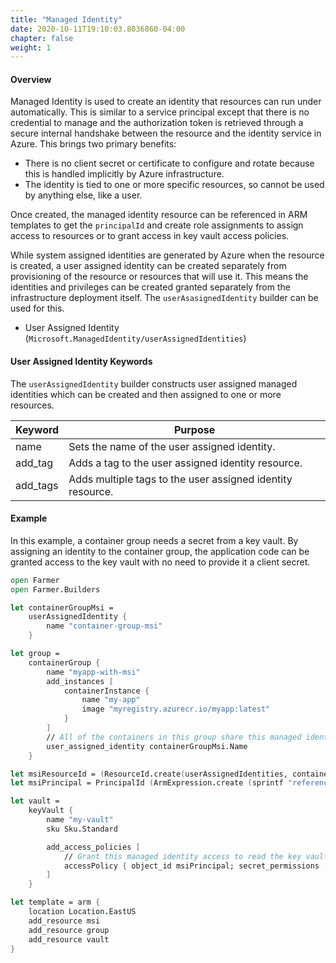 ```yaml
---
title: "Managed Identity"
date: 2020-10-11T19:10:03.8036860-04:00
chapter: false
weight: 1
---
```


#### Overview
Managed Identity is used to create an identity that resources can run under automatically. This is similar to a service
principal except that there is no credential to manage and the authorization token is retrieved through a secure
internal handshake between the resource and the identity service in Azure. This brings two primary benefits:

* There is no client secret or certificate to configure and rotate because this is handled implicitly by Azure infrastructure.
* The identity is tied to one or more specific resources, so cannot be used by anything else, like a user.

Once created, the managed identity resource can be referenced in ARM templates to get the `principalId` and create
role assignments to assign access to resources or to grant access in key vault access policies.

While system assigned identities are generated by Azure when the resource is created, a user assigned identity can be
created separately from provisioning of the resource or resources that will use it. This means the identities and 
privileges can be created granted separately from the infrastructure deployment itself. The `userAsasignedIdentity`
builder can be used for this.

* User Assigned Identity (`Microsoft.ManagedIdentity/userAssignedIdentities`)

#### User Assigned Identity Keywords
The `userAssignedIdentity` builder constructs user assigned managed identities which can be created and then assigned
to one or more resources.

| Keyword | Purpose |
|-|-|
| name | Sets the name of the user assigned identity. |
| add_tag | Adds a tag to the user assigned identity resource. |
| add_tags | Adds multiple tags to the user assigned identity resource. |

#### Example

In this example, a container group needs a secret from a key vault. By assigning an identity to the container group, the
application code can be granted access to the key vault with no need to provide it a client secret.

```fsharp
open Farmer
open Farmer.Builders

let containerGroupMsi =
    userAssignedIdentity {
        name "container-group-msi"
    }

let group =
    containerGroup {
        name "myapp-with-msi"
        add_instances [
            containerInstance {
                name "my-app"
                image "myregistry.azurecr.io/myapp:latest"
            }
        ]
        // All of the containers in this group share this managed identity.
        user_assigned_identity containerGroupMsi.Name
    }

let msiResourceId = (ResourceId.create(userAssignedIdentities, containerGroupMsi.Name)).Eval()
let msiPrincipal = PrincipalId (ArmExpression.create (sprintf "reference(%s).principalId" msiResourceId))

let vault =
    keyVault {
        name "my-vault"
        sku Sku.Standard

        add_access_policies [
            // Grant this managed identity access to read the key vault secrets.
            accessPolicy { object_id msiPrincipal; secret_permissions [ Secret.Get ] }
        ]
    }

let template = arm {
    location Location.EastUS
    add_resource msi
    add_resource group
    add_resource vault
}
```
